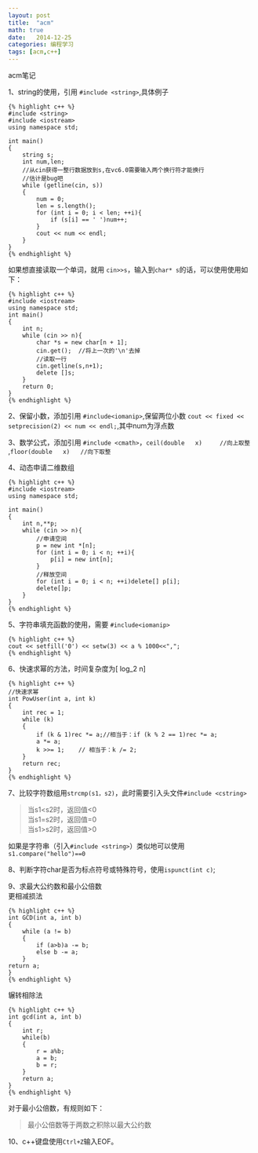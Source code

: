 ```yaml
---
layout: post
title:  "acm"
math: true
date:   2014-12-25
categories: 编程学习
tags: [acm,c++]
---
```

acm笔记

<!-- more -->

1、string的使用，引用 `#include <string>`,具体例子

	{% highlight c++ %}
    #include <string>
	#include <iostream>
	using namespace std;

	int main()
	{
		string s;
		int num,len;
		//从cin获得一整行数据放到s,在vc6.0需要输入两个换行符才能换行
		//估计是bug吧
		while (getline(cin, s))
		{
			num = 0;
			len = s.length();
			for (int i = 0; i < len; ++i){
				if (s[i] == ' ')num++;
			}
			cout << num << endl;
		}
	}
	{% endhighlight %}

如果想直接读取一个单词，就用 `cin>>s`，输入到`char* s`的话，可以使用使用如下：

    {% highlight c++ %}
	#include <iostream>
	using namespace std;
	int main()
	{
		int n;
		while (cin >> n){
			char *s = new char[n + 1];
			cin.get();	//将上一次的'\n'去掉
			//读取一行
			cin.getline(s,n+1);
			delete []s;
		}
		return 0;
	}
	{% endhighlight %}

2、保留小数，添加引用 `#include<iomanip>`,保留两位小数 `cout << fixed << setprecision(2) << num << endl;`,其中num为浮点数

3、数学公式，添加引用 `#include <cmath>`，`ceil(double   x)     //向上取整  `,`floor(double   x)   //向下取整`

4、动态申请二维数组

	{% highlight c++ %}
    #include <iostream>
	using namespace std;

	int main()
	{
		int n,**p;
		while (cin >> n){
			//申请空间
			p = new int *[n];
			for (int i = 0; i < n; ++i){
				p[i] = new int[n];
			}
			//释放空间
			for (int i = 0; i < n; ++i)delete[] p[i];
			delete[]p;
		}
	}
	{% endhighlight %}

5、字符串填充函数的使用，需要 `#include<iomanip>`

	{% highlight c++ %}
    cout << setfill('0') << setw(3) << a % 1000<<",";
	{% endhighlight %}

6、快速求幂的方法，时间复杂度为\[ log_2 n\]

	{% highlight c++ %}
    //快速求幂
	int PowUser(int a, int k)
	{
		int rec = 1;
		while (k)
		{
			if (k & 1)rec *= a;//相当于：if (k % 2 == 1)rec *= a;
			a *= a;
			k >>= 1;	// 相当于：k /= 2;
		}
		return rec;
	}
	{% endhighlight %}


7、比较字符数组用`strcmp(s1，s2)`，此时需要引入头文件`#include <cstring>`

> 当s1<s2时，返回值<0  
> 当s1=s2时，返回值=0  
> 当s1>s2时，返回值>0  

如果是字符串（引入`#include <string>`）类似地可以使用`s1.compare("hello")==0`

8、判断字符char是否为标点符号或特殊符号，使用`ispunct(int c)`;  

9、求最大公约数和最小公倍数  
更相减损法  

	{% highlight c++ %}
	int GCD(int a, int b)
	{
		while (a != b)
		{
			if (a>b)a -= b;
			else b -= a;
		}
	return a;
	}
	{% endhighlight %}    

辗转相除法

	{% highlight c++ %}
	int gcd(int a, int b)
	{
	    int r;
	    while(b)
	    {
	        r = a%b;
	        a = b;
	        b = r;
	    }
	    return a;
	}
	{% endhighlight %}

对于最小公倍数，有规则如下：

> 最小公倍数等于两数之积除以最大公约数

10、c++键盘使用`Ctrl+Z`输入EOF。